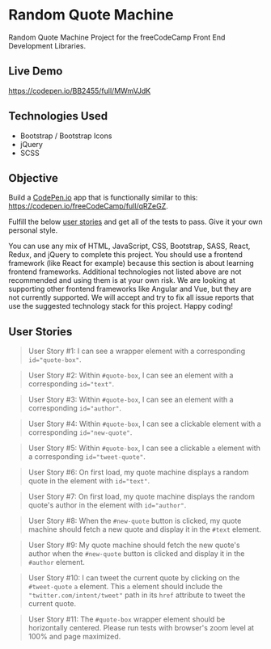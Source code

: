# Random Quote Machine
Random Quote Machine Project for the freeCodeCamp Front End Development Libraries.

## Live Demo
https://codepen.io/BB2455/full/MWmVJdK

## Technologies Used
- Bootstrap / Bootstrap Icons
- jQuery
- SCSS

## Objective
Build a [CodePen.io](https://codepen.io/) app that is functionally similar to this: https://codepen.io/freeCodeCamp/full/qRZeGZ.

Fulfill the below [user stories](https://en.wikipedia.org/wiki/User_story) and get all of the tests to pass. Give it your own personal style.

You can use any mix of HTML, JavaScript, CSS, Bootstrap, SASS, React, Redux, and jQuery to complete this project. You should use a frontend framework (like React for example) because this section is about learning frontend frameworks. Additional technologies not listed above are not recommended and using them is at your own risk. We are looking at supporting other frontend frameworks like Angular and Vue, but they are not currently supported. We will accept and try to fix all issue reports that use the suggested technology stack for this project. Happy coding!

## User Stories
> User Story #1: I can see a wrapper element with a corresponding `id="quote-box"`.

> User Story #2: Within `#quote-box`, I can see an element with a corresponding `id="text"`.

> User Story #3: Within `#quote-box`, I can see an element with a corresponding `id="author"`.

> User Story #4: Within `#quote-box`, I can see a clickable element with a corresponding `id="new-quote"`.

> User Story #5: Within `#quote-box`, I can see a clickable `a` element with a corresponding `id="tweet-quote"`.

> User Story #6: On first load, my quote machine displays a random quote in the element with `id="text"`.

> User Story #7: On first load, my quote machine displays the random quote's author in the element with `id="author"`.

> User Story #8: When the `#new-quote` button is clicked, my quote machine should fetch a new quote and display it in the `#text` element.

> User Story #9: My quote machine should fetch the new quote's author when the `#new-quote` button is clicked and display it in the `#author` element.

> User Story #10: I can tweet the current quote by clicking on the `#tweet-quote` `a` element. This `a` element should include the `"twitter.com/intent/tweet"` path in its `href` attribute to tweet the current quote.

> User Story #11: The `#quote-box` wrapper element should be horizontally centered. Please run tests with browser's zoom level at 100% and page maximized.

